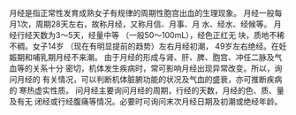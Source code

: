月经是指正常性发育成熟女子有规律的周期性胞宫出血的生理现象。
月经一般每月1次，周期28天左右，故称月经，又称月信、月事、月
水、经水、经候等。
月经行经天数为3～5天，经量中等 （一般50～100mL），经色正红无
块，质地不稀不稠。女子14岁 （现在有明显提前的趋势）左右月经初潮，
49岁左右绝经。在妊娠期和哺乳期月经不来潮。
由于月经的形成与肾、肝、脾、胞宫、冲任二脉及气血等的关系十分
密切，机体发生疾病时，常可影响月经出现异常改变。所以，询问月经的
有关情况，可以判断机体脏腑功能的状况及气血的盛衰，亦可推断疾病的
寒热虚实性质。
问月经主要询问月经的周期，行经的天数，月经的色、质、量及有无
闭经或行经腹痛等情况。必要时可询问末次月经日期及初潮或绝经年龄。